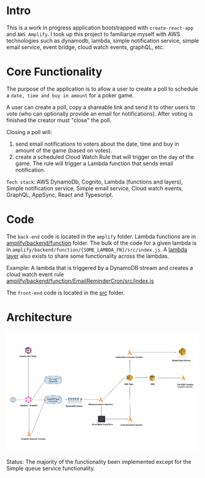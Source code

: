 # Intro

This is a work in progress application bootstrapped with `create-react-app` and `AWS Amplify`. I took up this project to familiarize myself with AWS technologies such as dynamodb, lambda, simple notification service, simple email service, event bridge, cloud watch events, graphQL, etc.


# Core Functionality

The purpose of the application is to allow a user to create a poll to schedule a `date, time and buy in amount` for a poker game. 

A user can create a poll, copy a shareable link and send it to other users to vote (who can optionally provide an email for notifications). After voting is finished the creator must "close" the poll.

Closing a poll will:
  1. send email notifications to voters about the date, time and buy in amount of the game (based on votes).
  2. create a scheduled Cloud Watch Rule that will trigger on the day of the game. The rule will trigger a Lambda function that sends email notification.


`Tech stack`: AWS DynamoDb, Cognito, Lambda (functions and layers), Simple notification service, Simple email service, Cloud watch events, GraphQL, AppSync, React and Typescript. 

# Code 

The `back-end` code is located in the `amplify` folder. Lambda functions are in [amplify/backend/function](https://github.com/lawynnj/game-scheduler/tree/master/amplify/backend/function) folder. The bulk of the code for a given lambda is in `amplify/backend/function/{SOME_LAMBDA_FN}/src/index.js`. A [lambda layer](https://github.com/lawynnj/game-scheduler/tree/master/amplify/backend/function/restApi) also exists to share some functionality across the lambdas.

Example: A lambda that is triggered by a DynamoDB stream and creates a cloud watch event rule [amplify/backend/function/EmailReminderCron/src/index.js](https://github.com/lawynnj/game-scheduler/blob/master/amplify/backend/function/EmailReminderCron/src/index.js)

The `front-end` code is located in the [src](https://github.com/lawynnj/game-scheduler/tree/master/src) folder.


# Architecture
![alt text](https://raw.githubusercontent.com/lawynnj/game-scheduler/master/architecture.png)

Status: The majority of the functionality been implemented except for the Simple queue service functionality.
